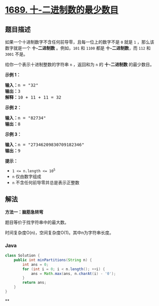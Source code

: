 # [1689. 十-二进制数的最少数目](https://leetcode.cn/problems/partitioning-into-minimum-number-of-deci-binary-numbers)

## 题目描述

<p>如果一个十进制数字不含任何前导零，且每一位上的数字不是 <code>0</code> 就是 <code>1</code> ，那么该数字就是一个 <strong>十-二进制数</strong> 。例如，<code>101</code> 和 <code>1100</code> 都是 <strong>十-二进制数</strong>，而 <code>112</code> 和 <code>3001</code> 不是。</p>

<p>给你一个表示十进制整数的字符串 <code>n</code> ，返回和为 <code>n</code> 的 <strong>十-二进制数 </strong>的最少数目。</p>



<p><strong>示例 1：</strong></p>

<pre><strong>输入：</strong>n = "32"
<strong>输出：</strong>3
<strong>解释：</strong>10 + 11 + 11 = 32
</pre>

<p><strong>示例 2：</strong></p>

<pre><strong>输入：</strong>n = "82734"
<strong>输出：</strong>8
</pre>

<p><strong>示例 3：</strong></p>

<pre><strong>输入：</strong>n = "27346209830709182346"
<strong>输出：</strong>9
</pre>



<p><strong>提示：</strong></p>

<ul>
	<li><code>1 &lt;= n.length &lt;= 10<sup>5</sup></code></li>
	<li><code>n</code> 仅由数字组成</li>
	<li><code>n</code> 不含任何前导零并总是表示正整数</li>
</ul>

## 解法

**方法一：脑筋急转弯**

题目等价于找字符串中的最大数。

时间复杂度O(n)，空间复杂度O(1)。其中n为字符串长度。

### **Java**

```java
class Solution {
    public int minPartitions(String n) {
        int ans = 0;
        for (int i = 0; i < n.length(); ++i) {
            ans = Math.max(ans, n.charAt(i) - '0');
        }
        return ans;
    }
}
```

**
